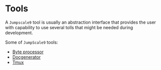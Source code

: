 # Tools

A `Jumpscale9` tool is usually an abstraction interface that provides the user with capability to use several tolls that might be needed during development.

Some of `JumpScale9` tools:

- [Byte processor](ByteProcessor.md)
- [Docgenerator](docgenerator.md)
- [Tmux](Tmux.md)